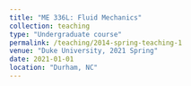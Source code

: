 ```yaml
---
title: "ME 336L: Fluid Mechanics"
collection: teaching
type: "Undergraduate course"
permalink: /teaching/2014-spring-teaching-1
venue: "Duke University, 2021 Spring"
date: 2021-01-01
location: "Durham, NC"
---
```



